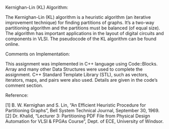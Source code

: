 Kernighan-Lin (KL) Algorithm:

The Kernighan-Lin (KL) algorithm is a heuristic algorithm (an iterative improvement technique) for finding partitions of graphs. 
It’s a two-way partitioning algorithm and the partitions must be balanced (of equal size). 
The algorithm has important applications in the layout of digital circuits and components in VLSI. The pseudocode of the KL algorithm can be found online.

Comments on Implementation:

This assignment was implemented in C++ language using Code::Blocks. Array and many other Data Structures were used to complete the assignment. 
C++ Standard Template Library (STL), such as vectors, iterators, maps, and pairs were also used. Details are given in the code’s comment section. 

Reference:

[1] B. W. Kernighan and S. Lin, “An Efficient Heuristic Procedure for Partitioning Graphs”, Bell System Technical Journal, September 30, 1969.
[2] Dr. Khalid, “Lecturer 3: Partitioning PDF File from Physical Design Automation for VLSI & FPGAs Course”, Dept. of ECE, University of Windsor.

